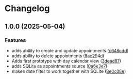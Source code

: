 # Changelog

## 1.0.0 (2025-05-04)


### Features

* adds ability to create and update appointments ([c646cdd](https://github.com/jolaz-dev/salus-gym/commit/c646cdd3eb19ddc575822373f2e59c7e438cdaef))
* adds ability to delete appointments ([8ac294d](https://github.com/jolaz-dev/salus-gym/commit/8ac294d8774d0b619ea9ab8133c7f208d00a4d18))
* Adds first prototype with day calendar view ([3dead87](https://github.com/jolaz-dev/salus-gym/commit/3dead87df27d85a9367bb2d2cc4bbe1e47511af5))
* adds SQLite as appointments source ([0a6e3e7](https://github.com/jolaz-dev/salus-gym/commit/0a6e3e78790ef9c7b7a747f6bcd30708f7c3f948))
* makes date filter to work together with SQLite ([8e0c08e](https://github.com/jolaz-dev/salus-gym/commit/8e0c08efd02cd9642e0d748cf7f47825dafc11d1))
